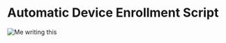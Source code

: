 # Automatic Device Enrollment Script
![Me writing this](https://imgs.xkcd.com/comics/automation_2x.png)
